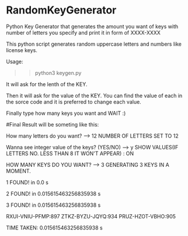 # RandomKeyGenerator
Python Key Generator that generates the amount you want of keys with number of letters you specify and print it in form of XXXX-XXXX

This python script generates random uppercase letters and numbers like license keys.

Usage:

>>python3 keygen.py

It will ask for the lenth of the KEY.

Then it will ask for the value of the KEY. You can find the value of each in the sorce code and it is preferred to change each value.

Finally type how many keys you want and WAIT :)

#Final Result will be someting like this:

How many letters do you want? --> 12
NUMBER OF LETTERS SET TO 12

Wanna see integer value of the keys? (YES/NO) --> y
SHOW VALUES(IF LETTERS NO. LESS THAN 8 IT WON'T APPEAR) : ON

HOW MANY KEYS DO YOU WANT? --> 3
GENERATING 3 KEYS IN A MOMENT.

1 FOUND! in 0.0 s

2 FOUND! in 0.015615463256835938 s

3 FOUND! in 0.015615463256835938 s

RXUI-VNIU-PFMP:897
ZTKZ-BYZU-JQYQ:934
PRUZ-HZOT-VBHO:905

TIME TAKEN: 0.015615463256835938 s
